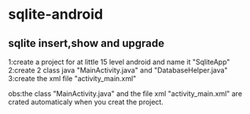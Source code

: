 # sqlite-android
sqlite insert,show and upgrade
-------------------------------------------
1:create a project for at little 15 level android and name it "SqliteApp"   
2:create 2 class java "MainActivity.java" and "DatabaseHelper.java"     
3:create the xml file "activity_main.xml"      



obs:the class "MainActivity.java"  and the file xml "activity_main.xml" are crated automaticaly when you creat the project.
